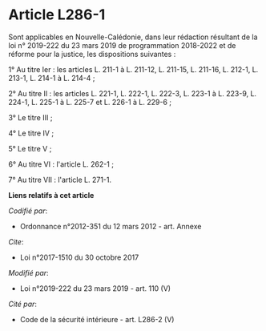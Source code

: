 # Article L286-1

Sont applicables en Nouvelle-Calédonie, dans leur rédaction résultant de  la           loi n° 2019-222 du 23 mars 2019 de
programmation 2018-2022 et de réforme pour la justice, les dispositions suivantes : 

1° Au titre Ier : les articles L. 211-1 à L. 211-12, L. 211-15, L. 211-16, L. 212-1, L. 213-1, L. 214-1 à L. 214-4 ; 

2° Au titre II : les articles L. 221-1, L. 222-1, L. 222-3, L. 223-1 à L. 223-9, L. 224-1, L. 225-1 à L. 225-7 et L. 226-1 à
L. 229-6 ; 

3° Le titre III ; 

4° Le titre IV ; 

5° Le titre V ; 

6° Au titre VI : l'article L. 262-1 ; 

7° Au titre VII : l'article L. 271-1.

**Liens relatifs à cet article**

_Codifié par_:

  - Ordonnance n°2012-351 du 12 mars 2012 - art. Annexe

_Cite_:

  - Loi n°2017-1510 du 30 octobre 2017

_Modifié par_:

  - Loi n°2019-222 du 23 mars 2019 - art. 110 (V)

_Cité par_:

  - Code de la sécurité intérieure - art. L286-2 (V)

